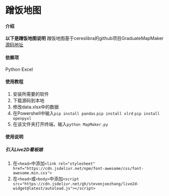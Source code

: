 # 蹭饭地图

#### 介绍

**以下是蹭饭地图说明**
蹭饭地图基于cereslibra的github项目GraduateMapMaker[源码地址](https://gitee.com/enterprises)

#### 依赖项

Python
Excel

#### 使用教程

1.  安装所需要的软件
2.  下载源码到本地
3.  修改data.xlsx中的数据
4.  在Powershell中输入`pip install pandas` `pip install xlrd` `pip install openpyxl`
5.  在该文件夹打开终端，输入`python MapMaker.py`

#### 使用说明

##### 引入Live2D看板娘

1.  在`<head>`中添加`<link rel="stylesheet" href="https://cdn.jsdelivr.net/npm/font-awesome/css/font-awesome.min.css">`
2.  在`<head>`或`<body>`中添加`<script src="https://cdn.jsdelivr.net/gh/stevenjoezhang/live2d-widget@latest/autoload.js"></script>`